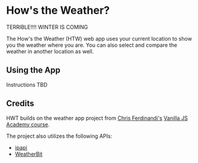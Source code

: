 # How's the Weather?
TERRIBLE!!!! WINTER IS COMING

The How's the Weather (HTW) web app uses your current location to show you the weather where you are. You can also select and compare the weather in another location as well.

## Using the App

Instructions TBD

## Credits

HWT builds on the weather app project from [Chris Ferdinandi's](https://twitter.com/ChrisFerdinandi) [Vanilla JS Academy course](https://vanillajsacademy.com/).

The project also utilizes the following APIs:

- [ipapi](https://ipapi.co/)
- [WeatherBit](https://www.weatherbit.io/api)
